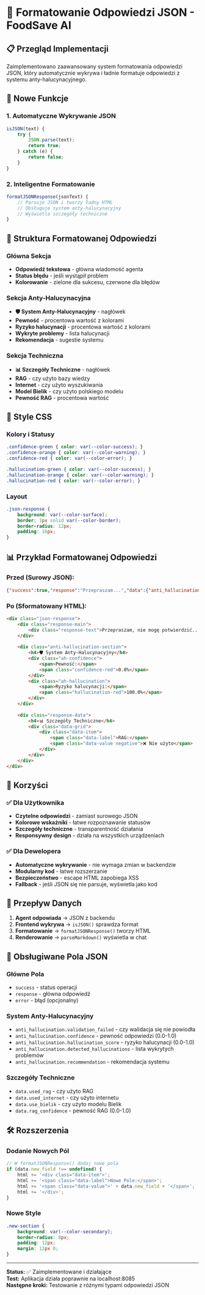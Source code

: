 # 🎨 Formatowanie Odpowiedzi JSON - FoodSave AI

## 📋 **Przegląd Implementacji**

Zaimplementowano zaawansowany system formatowania odpowiedzi JSON, który automatycznie wykrywa i ładnie formatuje odpowiedzi z systemu anty-halucynacyjnego.

## 🔧 **Nowe Funkcje**

### 1. **Automatyczne Wykrywanie JSON**
```javascript
isJSON(text) {
    try {
        JSON.parse(text);
        return true;
    } catch (e) {
        return false;
    }
}
```

### 2. **Inteligentne Formatowanie**
```javascript
formatJSONResponse(jsonText) {
    // Parsuje JSON i tworzy ładny HTML
    // Obsługuje system anty-halucynacyjny
    // Wyświetla szczegóły techniczne
}
```

## 🎯 **Struktura Formatowanej Odpowiedzi**

### **Główna Sekcja**
- **Odpowiedź tekstowa** - główna wiadomość agenta
- **Status błędu** - jeśli wystąpił problem
- **Kolorowanie** - zielone dla sukcesu, czerwone dla błędów

### **Sekcja Anty-Halucynacyjna**
- **🛡️ System Anty-Halucynacyjny** - nagłówek
- **Pewność** - procentowa wartość z kolorami
- **Ryzyko halucynacji** - procentowa wartość z kolorami
- **Wykryte problemy** - lista halucynacji
- **Rekomendacja** - sugestie systemu

### **Sekcja Techniczna**
- **📊 Szczegóły Techniczne** - nagłówek
- **RAG** - czy użyto bazy wiedzy
- **Internet** - czy użyto wyszukiwania
- **Model Bielik** - czy użyto polskiego modelu
- **Pewność RAG** - procentowa wartość

## 🎨 **Style CSS**

### **Kolory i Statusy**
```css
.confidence-green { color: var(--color-success); }
.confidence-orange { color: var(--color-warning); }
.confidence-red { color: var(--color-error); }

.hallucination-green { color: var(--color-success); }
.hallucination-orange { color: var(--color-warning); }
.hallucination-red { color: var(--color-error); }
```

### **Layout**
```css
.json-response {
    background: var(--color-surface);
    border: 1px solid var(--color-border);
    border-radius: 12px;
    padding: 16px;
}
```

## 📊 **Przykład Formatowanej Odpowiedzi**

### **Przed (Surowy JSON):**
```json
{"success":true,"response":"Przepraszam...","data":{"anti_hallucination":{"confidence":0.0,"hallucination_score":1.0}}}
```

### **Po (Sformatowany HTML):**
```html
<div class="json-response">
    <div class="response-main">
        <div class="response-text">Przepraszam, nie mogę potwierdzić...</div>
    </div>
    
    <div class="anti-hallucination-section">
        <h4>🛡️ System Anty-Halucynacyjny</h4>
        <div class="ah-confidence">
            <span>Pewność:</span>
            <span class="confidence-red">0.0%</span>
        </div>
        <div class="ah-hallucination">
            <span>Ryzyko halucynacji:</span>
            <span class="hallucination-red">100.0%</span>
        </div>
    </div>
    
    <div class="response-data">
        <h4>📊 Szczegóły Techniczne</h4>
        <div class="data-grid">
            <div class="data-item">
                <span class="data-label">RAG:</span>
                <span class="data-value negative">❌ Nie użyto</span>
            </div>
        </div>
    </div>
</div>
```

## 🚀 **Korzyści**

### ✅ **Dla Użytkownika**
- **Czytelne odpowiedzi** - zamiast surowego JSON
- **Kolorowe wskaźniki** - łatwe rozpoznawanie statusów
- **Szczegóły techniczne** - transparentność działania
- **Responsywny design** - działa na wszystkich urządzeniach

### ✅ **Dla Dewelopera**
- **Automatyczne wykrywanie** - nie wymaga zmian w backendzie
- **Modularny kod** - łatwe rozszerzanie
- **Bezpieczeństwo** - escape HTML zapobiega XSS
- **Fallback** - jeśli JSON się nie parsuje, wyświetla jako kod

## 🔄 **Przepływ Danych**

1. **Agent odpowiada** → JSON z backendu
2. **Frontend wykrywa** → `isJSON()` sprawdza format
3. **Formatowanie** → `formatJSONResponse()` tworzy HTML
4. **Renderowanie** → `parseMarkdown()` wyświetla w chat

## 🎯 **Obsługiwane Pola JSON**

### **Główne Pola**
- `success` - status operacji
- `response` - główna odpowiedź
- `error` - błąd (opcjonalny)

### **System Anty-Halucynacyjny**
- `anti_hallucination.validation_failed` - czy walidacja się nie powiodła
- `anti_hallucination.confidence` - pewność odpowiedzi (0.0-1.0)
- `anti_hallucination.hallucination_score` - ryzyko halucynacji (0.0-1.0)
- `anti_hallucination.detected_hallucinations` - lista wykrytych problemów
- `anti_hallucination.recommendation` - rekomendacja systemu

### **Szczegóły Techniczne**
- `data.used_rag` - czy użyto RAG
- `data.used_internet` - czy użyto internetu
- `data.use_bielik` - czy użyto modelu Bielik
- `data.rag_confidence` - pewność RAG (0.0-1.0)

## 🛠️ **Rozszerzenia**

### **Dodanie Nowych Pól**
```javascript
// W formatJSONResponse() dodaj nowe pola
if (data.new_field !== undefined) {
    html += '<div class="data-item">';
    html += '<span class="data-label">Nowe Pole:</span>';
    html += '<span class="data-value">' + data.new_field + '</span>';
    html += '</div>';
}
```

### **Nowe Style**
```css
.new-section {
    background: var(--color-secondary);
    border-radius: 8px;
    padding: 12px;
    margin: 12px 0;
}
```

---

**Status:** ✅ Zaimplementowane i działające  
**Test:** Aplikacja działa poprawnie na localhost:8085  
**Następne kroki:** Testowanie z różnymi typami odpowiedzi JSON 